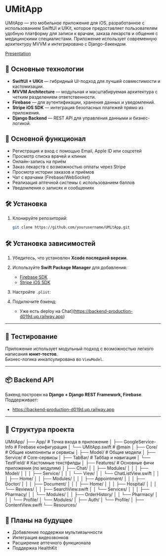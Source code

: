 # UMitApp

UMitApp — это мобильное приложение для iOS, разработанное с использованием SwiftUI и UIKit, которое предоставляет пользователям удобную платформу для записи к врачам, заказа лекарств и общения с медицинскими специалистами. Приложение использует современную архитектуру MVVM и интегрировано с Django-бэкендом.

[Presentation](https://www.canva.com/design/DAGnEQDXTpQ/80rM4NEUI9AFONiRF2aWvg/edit?utm_content=DAGnEQDXTpQ&utm_campaign=designshare&utm_medium=link2&utm_source=sharebutton)

## 📱 Основные технологии

- **SwiftUI + UIKit** — гибридный UI-подход для лучшей совместимости и кастомизации.
- **MVVM Architecture** — модульная и масштабируемая архитектура с четким разделением ответственности.
- **Firebase** — для аутентификации, хранения данных и уведомлений.
- **Stripe iOS SDK** — интеграция безопасных платежей прямо из приложения.
- **Django Backend** — REST API для управления данными и бизнес-логикой.

## 🔧 Основной функционал

- Регистрация и вход с помощью Email, Apple ID или соцсетей
- Просмотр списка врачей и клиник
- Онлайн-запись на приём
- Заказ лекарств с возможностью оплаты через Stripe
- Просмотр истории заказов и приёмов
- Чат с врачами (Firebase/WebSocket)
- Реализация аптечной системы с использованием баллов
- Уведомления о записях и сообщениях

## 🛠 Установка

1. Клонируйте репозиторий:
   ```bash
   git clone https://github.com/yourusername/UMitApp.git

## 🛠 Установка зависимостей

1. Убедитесь, что установлен **Xcode последней версии**.

2. Используйте **Swift Package Manager** для добавления:

   - [Firebase SDK](https://github.com/firebase/firebase-ios-sdk)
   - [Stripe iOS SDK](https://github.com/stripe/stripe-ios)

3. Настройте `.plist`:

4. Подключите бэкенд:

   - Уже есть deploy на Chat](https://backend-production-d019d.up.railway.app)
---

## 🧪 Тестирование

Приложение использует модульный подход с возможностью легкого написания **юнит-тестов**.  
Бизнес-логика инкапсулирована во `ViewModel`.

---

## 📦 Backend API

Бэкенд построен на **Django + Django REST Framework, Firebase**. Поддерживает:
- https://backend-production-d019d.up.railway.app
---

## 📂 Структура проекта

UMitApp/
├── App/ # Точка входа в приложение
│ ├── GoogleService-Info # Firebase конфигурация
│ └── UMitApp.swift # @main
│
├── Core/ # Общие компоненты и сервисы
│ ├── Model/ # Общие модели
│ ├── Service/ # Core-сервисы
│ ├── TabBar/ # Таббар и навигация
│ └── TextField/ # Кастомные текстфилды
│
├── Features/ # Основные фичи приложения (по модулям)
│ ├── Chat/
│ │ ├── Modules/
│ │ │ ├── Model/
│ │ │ ├── Service/
│ │ │ └── View/
│ │ └── ChatListView.swift
│ │
│ ├── Home/
│ │ ├── Modules/
│ │ │ ├── Appointment/
│ │ │ ├── Doctor/
│ │ │ ├── Document/
│ │ │ ├── Home/
│ │ │ ├── Hospital/
│ │ │ └── Reviews/
│ │ ├── SearchView.swift
│ │ └── Services/
│ │
│ ├── Pharmacy/
│ │ └── Modules/
│ │ ├── OrderHistory/
│ │ └── Pharmacy/
│ │
│ └── Profile/
│ └── Modules/
│ ├── Auth/
│ └── Profile/
│
├── ContentView.swift
└── Resources/



## 🚀 Планы на будущее

- Добавление поддержки мультиязычности
- Интеграция видеозвонков
- Расширение аптечного функционала
- Поддержка HealthKit

